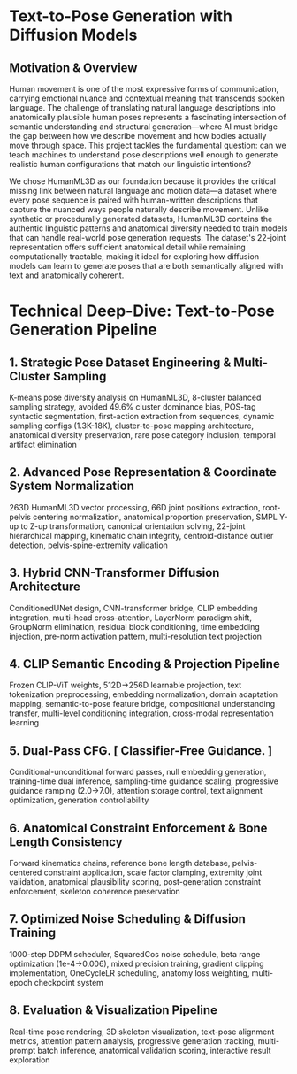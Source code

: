 # Text-to-Pose Generation with Diffusion Models

## Motivation & Overview

Human movement is one of the most expressive forms of communication, carrying emotional nuance and contextual meaning that transcends spoken language. The challenge of translating natural language descriptions into anatomically plausible human poses represents a fascinating intersection of semantic understanding and structural generation—where AI must bridge the gap between how we describe movement and how bodies actually move through space. This project tackles the fundamental question: can we teach machines to understand pose descriptions well enough to generate realistic human configurations that match our linguistic intentions?

We chose HumanML3D as our foundation because it provides the critical missing link between natural language and motion data—a dataset where every pose sequence is paired with human-written descriptions that capture the nuanced ways people naturally describe movement. Unlike synthetic or procedurally generated datasets, HumanML3D contains the authentic linguistic patterns and anatomical diversity needed to train models that can handle real-world pose generation requests. The dataset's 22-joint representation offers sufficient anatomical detail while remaining computationally tractable, making it ideal for exploring how diffusion models can learn to generate poses that are both semantically aligned with text and anatomically coherent.



# Technical Deep-Dive: Text-to-Pose Generation Pipeline

## 1. Strategic Pose Dataset Engineering & Multi-Cluster Sampling
K-means pose diversity analysis on HumanML3D, 8-cluster balanced sampling strategy, avoided 49.6% cluster dominance bias, POS-tag syntactic segmentation, first-action extraction from sequences, dynamic sampling configs (1.3K-18K), cluster-to-pose mapping architecture, anatomical diversity preservation, rare pose category inclusion, temporal artifact elimination

## 2. Advanced Pose Representation & Coordinate System Normalization
263D HumanML3D vector processing, 66D joint positions extraction, root-pelvis centering normalization, anatomical proportion preservation, SMPL Y-up to Z-up transformation, canonical orientation solving, 22-joint hierarchical mapping, kinematic chain integrity, centroid-distance outlier detection, pelvis-spine-extremity validation

## 3. Hybrid CNN-Transformer Diffusion Architecture
ConditionedUNet design, CNN-transformer bridge, CLIP embedding integration, multi-head cross-attention, LayerNorm paradigm shift, GroupNorm elimination, residual block conditioning, time embedding injection, pre-norm activation pattern, multi-resolution text projection

## 4. CLIP Semantic Encoding & Projection Pipeline
Frozen CLIP-ViT weights, 512D→256D learnable projection, text tokenization preprocessing, embedding normalization, domain adaptation mapping, semantic-to-pose feature bridge, compositional understanding transfer, multi-level conditioning integration, cross-modal representation learning

## 5. Dual-Pass CFG. [ Classifier-Free Guidance. ]
Conditional-unconditional forward passes, null embedding generation, training-time dual inference, sampling-time guidance scaling, progressive guidance ramping (2.0→7.0), attention storage control, text alignment optimization, generation controllability

## 6. Anatomical Constraint Enforcement & Bone Length Consistency
Forward kinematics chains, reference bone length database, pelvis-centered constraint application, scale factor clamping, extremity joint validation, anatomical plausibility scoring, post-generation constraint enforcement, skeleton coherence preservation

## 7. Optimized Noise Scheduling & Diffusion Training
1000-step DDPM scheduler, SquaredCos noise schedule, beta range optimization (1e-4→0.006), mixed precision training, gradient clipping implementation, OneCycleLR scheduling, anatomy loss weighting, multi-epoch checkpoint system

## 8. Evaluation & Visualization Pipeline
Real-time pose rendering, 3D skeleton visualization, text-pose alignment metrics, attention pattern analysis, progressive generation tracking, multi-prompt batch inference, anatomical validation scoring, interactive result exploration
